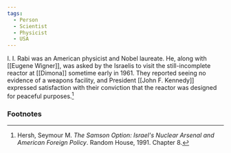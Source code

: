 ```yaml
---
tags:
  - Person
  - Scientist
  - Physicist
  - USA
---
```

I. I. Rabi was an American physicist and Nobel laureate. He, along with [[Eugene Wigner]], was asked by the Israelis to visit the still-incomplete reactor at [[Dimona]] sometime early in 1961. They reported seeing no evidence of a weapons facility, and President [[John F. Kennedy]] expressed satisfaction with their conviction that the reactor was designed for peaceful purposes.[^1]

### Footnotes

[^1]: Hersh, Seymour M. *The Samson Option: Israel's Nuclear Arsenal and American Foreign Policy*. Random House, 1991. Chapter 8.